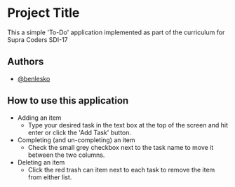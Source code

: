 
# Project Title

This a simple 'To-Do' application implemented as part of the curriculum for Supra Coders SDI-17




## Authors

- [@benlesko](https://github.com/benlesko/)


## How to use this application
* Adding an item
    * Type your desired task in the text box at the top of the screen and hit enter or click the 'Add Task' button.
* Completing (and un-completing) an item
    * Check the small grey checkbox next to the task name to move it between the two columns.
* Deleting an item 
    * Click the red trash can item next to each task to remove the item from either list.


